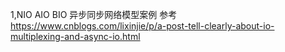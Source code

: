 1,NIO AIO BIO 异步同步网络模型案例 参考 https://www.cnblogs.com/lixinjie/p/a-post-tell-clearly-about-io-multiplexing-and-async-io.html
